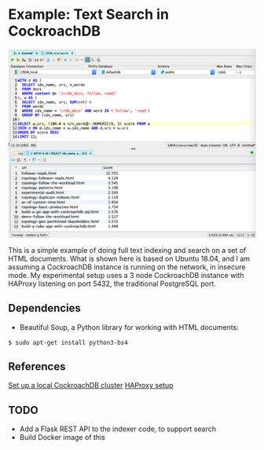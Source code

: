 # Example: Text Search in CockroachDB

![alt text](./CRDB_Text_Search_Stemming_40ms.png "Example text search in CockroachDB")

This is a simple example of doing full text indexing and search on a set of HTML documents.
What is shown here is based on Ubuntu 18.04, and I am assuming a CockroachDB instance is
running on the network, in insecure mode.  My experimental setup uses a 3 node CockroachDB
instance with HAProxy listening on port 5432, the traditional PostgreSQL port.

## Dependencies
* Beautiful Soup, a Python library for working with HTML documents:
```
$ sudo apt-get install python3-bs4
```

## References
[Set up a local CockroachDB cluster](https://www.cockroachlabs.com/docs/stable/start-a-local-cluster.html)
[HAProxy setup](https://www.cockroachlabs.com/docs/stable/deploy-cockroachdb-on-premises-insecure.html#step-5-set-up-load-balancing)

## TODO
* Add a Flask REST API to the indexer code, to support search
* Build Docker image of this

